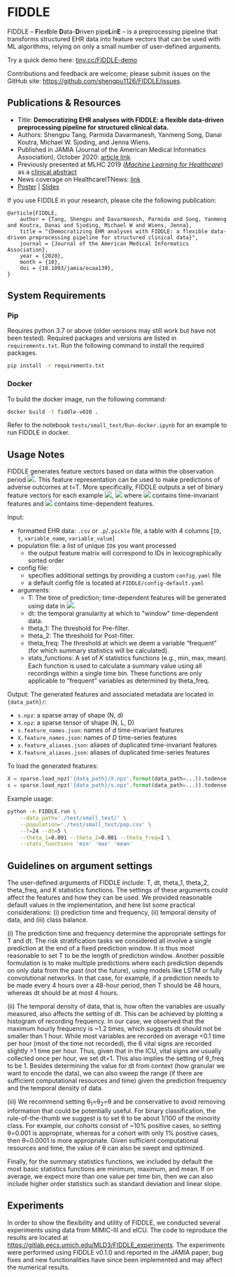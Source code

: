 # FIDDLE

FIDDLE – <b>F</b>lex<b>I</b>ble <b>D</b>ata-<b>D</b>riven pipe<b>L</b>in<b>E</b> – is a preprocessing pipeline that transforms structured EHR data into feature vectors that can be used with ML algorithms, relying on only a small number of user-defined arguments.

Try a quick demo here: [tiny.cc/FIDDLE-demo](https://tiny.cc/FIDDLE-demo)

Contributions and feedback are welcome; please submit issues on the GitHub site: https://github.com/shengpu1126/FIDDLE/issues. 

## Publications & Resources
- Title: <b>Democratizing EHR analyses with FIDDLE: a flexible data-driven preprocessing pipeline for structured clinical data.</b>
- Authors: Shengpu Tang, Parmida Davarmanesh, Yanmeng Song, Danai Koutra, Michael W. Sjoding, and Jenna Wiens.
- Published in JAMIA (Journal of the American Medical Informatics Association), October 2020: [article link](https://doi.org/10.1093/jamia/ocaa139)
- Previously presented at MLHC 2019 (<i>[Machine Learning for Healthcare](https://www.mlforhc.org/)</i>) as a [clinical abstract](https://www.mlforhc.org/s/Sjoding-jete.pdf)
- News coverage on HealthcareITNews: [link](https://www.healthcareitnews.com/news/new-framework-helps-streamline-ehr-data-extraction)
- [Poster](https://www.dropbox.com/s/5rid9x12w6f8u50/MLHC%202019%20-%20FIDDLE%20poster.pdf?dl=0) | [Slides](https://www.dropbox.com/s/e6e1tfen2ae85hn/FIDDLE%20-%20MiCHAMP%2020200110%20final.pptx?dl=0)

If you use FIDDLE in your research, please cite the following publication:

```
@article{FIDDLE,
    author = {Tang, Shengpu and Davarmanesh, Parmida and Song, Yanmeng and Koutra, Danai and Sjoding, Michael W and Wiens, Jenna},
    title = "{Democratizing EHR analyses with FIDDLE: a flexible data-driven preprocessing pipeline for structured clinical data}",
    journal = {Journal of the American Medical Informatics Association},
    year = {2020},
    month = {10},
    doi = {10.1093/jamia/ocaa139},
}
```

## System Requirements

### Pip
Requires python 3.7 or above (older versions may still work but have not been tested). Required packages and versions are listed in `requirements.txt`. Run the following command to install the required packages. 
```bash
pip install -r requirements.txt
```

### Docker
To build the docker image, run the following command:
```bash
docker build -t fiddle-v020 .
```
Refer to the notebook `tests/small_test/Run-docker.ipynb` for an example to run FIDDLE in docker. 


## Usage Notes
FIDDLE generates feature vectors based on data within the observation period <img src="https://render.githubusercontent.com/render/math?math=t\in[0,T]">. This feature representation can be used to make predictions of adverse outcomes at t=T. More specifically, FIDDLE outputs a set of binary feature vectors for each example <img src="https://render.githubusercontent.com/render/math?math=i">, <img src="https://render.githubusercontent.com/render/math?math=\{(s_i,x_i)\ \text{for}\ i=1 \dots N\}"> where <img src="https://render.githubusercontent.com/render/math?math=s_i \in \mathbb{R}^d"> contains time-invariant features and <img src="https://render.githubusercontent.com/render/math?math=x_i \in \mathbb{R}^{L \times D}"> contains time-dependent features.

Input:
- formatted EHR data: `.csv` or `.p`/`.pickle` file, a table with 4 columns \[`ID`, `t`, `variable_name`, `variable_value`\]
- population file: a list of unique `ID`s you want processed
    - the output feature matrix will correspond to IDs in lexicographically sorted order
- config file:
    - specifies additional settings by providing a custom `config.yaml` file
    - a default config file is located at `FIDDLE/config-default.yaml`
- arguments:
    - T: The time of prediction; time-dependent features will be generated using data in <img src="https://render.githubusercontent.com/render/math?math=t\in[0,T]">.
    - dt: the temporal granularity at which to "window" time-dependent data.
    - theta_1: The threshold for Pre-filter.
    - theta_2: The threshold for Post-filter.
    - theta_freq: The threshold at which we deem a variable “frequent” (for which summary statistics will be calculated).
    - stats_functions: A set of 𝐾 statistics functions (e.g., min, max, mean). Each function is used to calculate a summary value using all recordings within a single time bin. These functions are only applicable to “frequent” variables as determined by theta_freq.

Output: The generated features and associated metadata are located in `{data_path}/`:

- `s.npz`: a sparse array of shape (N, d)
- `X.npz`: a sparse tensor of shape (N, L, D)
- `s.feature_names.json`: names of _d_ time-invariant features
- `X.feature_names.json`: names of _D_ time-series features
- `x.feature_aliases.json`: aliases of duplicated time-invariant features
- `X.feature_aliases.json`: aliases of duplicated time-series features


To load the generated features:
```python
X = sparse.load_npz('{data_path}/X.npz'.format(data_path=...)).todense()
s = sparse.load_npz('{data_path}/s.npz'.format(data_path=...)).todense()
```


Example usage:
```bash
python -m FIDDLE.run \
    --data_path='./test/small_test/' \
    --population='./test/small_test/pop.csv' \
    --T=24 --dt=5 \
    --theta_1=0.001 --theta_2=0.001 --theta_freq=1 \
    --stats_functions 'min' 'max' 'mean'
```

## Guidelines on argument settings
The user-defined arguments of FIDDLE include: T, dt, theta_1, theta_2, theta_freq, and K statistics functions. The settings of these arguments could affect the features and how they can be used. We provided reasonable default values in the implementation, and here list some practical considerations: (i) prediction time and frequency, (ii) temporal density of data, and (iii) class balance.

(i) The prediction time and frequency determine the appropriate settings for T and dt. The risk stratification tasks we considered all involve a single prediction at the end of a fixed prediction window. It is thus most reasonable to set T to be the length of prediction window. Another possible formulation is to make multiple predictions where each prediction depends on only data from the past (not the future), using models like LSTM or fully convolutional networks. In that case, for example, if a prediction needs to be made every 4 hours over a 48-hour period, then T should be 48 hours, whereas dt should be at most 4 hours.

(ii) The temporal density of data, that is, how often the variables are usually measured, also affects the setting of dt. This can be achieved by plotting a histogram of recording frequency. In our case, we observed that the maximum hourly frequency is ~1.2 times, which suggests dt should not be smaller than 1 hour. While most variables are recorded on average <0.1 time per hour (most of the time not recorded), the 6 vital signs are recorded slightly >1 time per hour. Thus, given that in the ICU, vital signs are usually collected once per hour, we set dt=1. This also implies the setting of θ_freq to be 1. Besides determining the value for dt from context (how granular we want to encode the data), we can also sweep the range (if there are sufficient computational resources and time) given the prediction frequency and the temporal density of data.

(iii) We recommend setting θ<sub>1</sub>=θ<sub>2</sub>=θ and be conservative to avoid removing information that could be potentially useful. For binary classification, the rule-of-the-thumb we suggest is to set θ to be about 1/100 of the minority class. For example, our cohorts consist of ~10% positive cases, so setting θ=0.001 is appropriate, whereas for a cohort with only 1% positive cases, then θ=0.0001 is more appropriate. Given sufficient computational resources and time, the value of θ can also be swept and optimized.

Finally, for the summary statistics functions, we included by default the most basic statistics functions are minimum, maximum, and mean. If on average, we expect more than one value per time bin, then we can also include higher order statistics such as standard deviation and linear slope.



## Experiments

In order to show the flexibility and utility of FIDDLE, we conducted several experiments using data from MIMIC-III and eICU. The code to reproduce the results are located at https://gitlab.eecs.umich.edu/MLD3/FIDDLE_experiments. The experiments were performed using FIDDLE v0.1.0 and reported in the JAMIA paper; bug fixes and new functionalities have since been implemented and may affect the numerical results.
